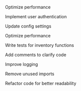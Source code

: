 Optimize performance


Implement user authentication

Update config settings

Optimize performance

Write tests for inventory functions

Add comments to clarify code

Improve logging

Remove unused imports

Refactor code for better readability
